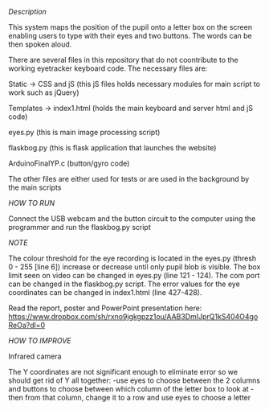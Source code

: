 *Description*

This system maps the position of the pupil onto a letter box on the screen enabling users to type with their eyes and two buttons.
The words can be then spoken aloud.

There are several files in this repository that do not coontribute to the working eyetracker keyboard code. 
The necessary files are:

Static -> CSS  and jS (this jS files holds necessary modules for main script to work such as jQuery)

Templates -> index1.html (holds the main keyboard and server html and jS code)

eyes.py (this is main image processing script)

flaskbog.py (this is flask application that launches the website)

ArduinoFinalYP.c (button/gyro code)

The other files are either used for tests or are used in the background by the main scripts

*HOW TO RUN*

Connect the USB webcam and the button circuit to the computer using the programmer and run the flaskbog.py script

*NOTE*

The colour threshold for the eye recording is located in the eyes.py (thresh 0 - 255 [line 6]) increase or decrease until only pupil blob is visible. 
The box limit seen on video can be changed in eyes.py (line 121 - 124).
The com port can be changed in the flaskbog.py script.
The error values for the eye coordinates can be changed in index1.html (line 427-428).

Read the report, poster and PowerPoint presentation here: 
https://www.dropbox.com/sh/rxno9jgkgpzz1ou/AAB3DmIJprQ1kS404O4goReOa?dl=0

*HOW TO IMPROVE* 

Infrared camera

The Y coordinates are not significant enough to eliminate error so we should get rid of Y all together:
-use eyes to choose between the 2 columns and buttons to choose between which column of the letter box to look at
-then from that column, change it to a row and use eyes to choose a letter

